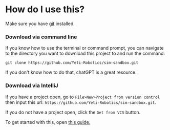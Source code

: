 # How do I use this?
Make sure you have [git](https://git-scm.com/downloads) installed.

### Download via command line
If you know how to use the terminal or command prompt, you can navigate to the directory you want to download this project to and run the command:

`git clone https://github.com/Yeti-Robotics/sim-sandbox.git`

If you don't know how to do that, chatGPT is a great resource.

### Download via IntelliJ
If you have a project open, go to `File>New>Project from version control`
then input this url: `https://github.com/Yeti-Robotics/sim-sandbox.git`.

If you do not have a project open, click the `Get from VCS` button.


To get started with this, open [this guide.](https://wiki.yetirobotics.org/books/robot-software/page/simulating-beluga-in-the-sim-sandbox)

